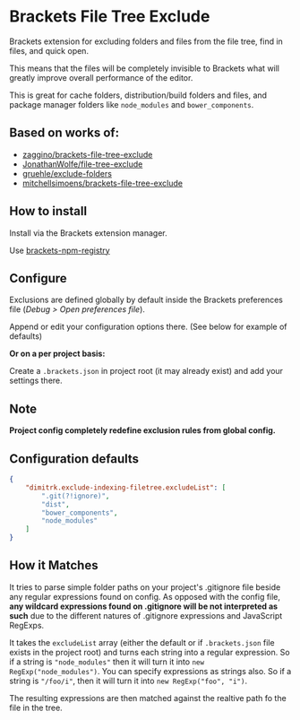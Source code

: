 # Brackets File Tree Exclude

Brackets extension for excluding folders and files from the file tree, find in files, and quick open.

This means that the files will be completely invisible to Brackets what will greatly improve overall performance of the editor.

This is great for cache folders, distribution/build folders and files, and package manager folders like `node_modules` and `bower_components`.

## Based on works of:

 - [zaggino/brackets-file-tree-exclude](https://github.com/zaggino/brackets-file-tree-exclude)
 - [JonathanWolfe/file-tree-exclude](https://github.com/JonathanWolfe/file-tree-exclude)
 - [gruehle/exclude-folders](https://github.com/gruehle/exclude-folders)
 - [mitchellsimoens/brackets-file-tree-exclude](https://github.com/mitchellsimoens/brackets-file-tree-exclude)

## How to install

Install via the Brackets extension manager.

Use [brackets-npm-registry](https://github.com/zaggino/brackets-npm-registry)

## Configure

Exclusions are defined globally by default inside the Brackets preferences file (_Debug > Open preferences file_).

Append or edit your configuration options there. (See below for example of defaults)

**Or on a per project basis:**

Create a `.brackets.json` in project root (it may already exist) and add your settings there.

## Note

**Project config completely redefine exclusion rules from global config.**

## Configuration defaults

```JSON
{
    "dimitrk.exclude-indexing-filetree.excludeList": [
        ".git(?!ignore)",
        "dist",
        "bower_components",
        "node_modules"
    ]
}
```

## How it Matches

It tries to parse simple folder paths on your project's .gitignore file beside any 
regular expressions found on config. As opposed with the config file, **any wildcard 
expressions found on .gitignore will be not interpreted as such** due to the different 
natures of .gitignore expressions and JavaScript RegExps.

It takes the `excludeList` array (either the default or if `.brackets.json` file
exists in the project root) and turns each string into a regular expression. So
if a string is `"node_modules"` then it will turn it into
`new RegExp("node_modules")`. You can specify expressions as strings also. So
if a string is `"/foo/i"`, then it will turn it into `new RegExp("foo", "i")`.

The resulting expressions are then matched against the realtive path fo the file
in the tree.
